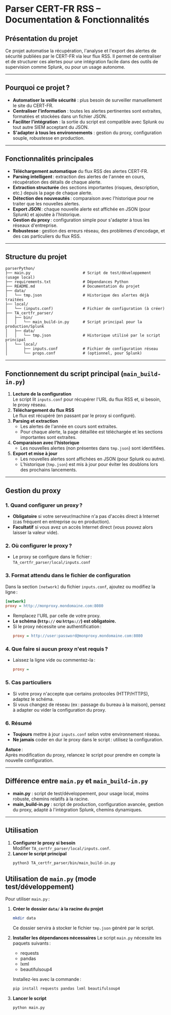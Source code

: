 # Parser CERT-FR RSS – Documentation & Fonctionnalités

## Présentation du projet

Ce projet automatise la récupération, l'analyse et l'export des alertes de sécurité publiées par le CERT-FR via leur flux RSS. Il permet de centraliser et de structurer ces alertes pour une intégration facile dans des outils de supervision comme Splunk, ou pour un usage autonome.

---

## Pourquoi ce projet ?

- **Automatiser la veille sécurité** : plus besoin de surveiller manuellement le site du CERT-FR.
- **Centraliser l'information** : toutes les alertes pertinentes sont extraites, formatées et stockées dans un fichier JSON.
- **Faciliter l'intégration** : la sortie du script est compatible avec Splunk ou tout autre SIEM acceptant du JSON.
- **S'adapter à tous les environnements** : gestion du proxy, configuration souple, robustesse en production.

---

## Fonctionnalités principales

- **Téléchargement automatique** du flux RSS des alertes CERT-FR.
- **Parsing intelligent** : extraction des alertes de l'année en cours, récupération des détails de chaque alerte.
- **Extraction structurée** des sections importantes (risques, description, etc.) depuis la page de chaque alerte.
- **Détection des nouveautés** : comparaison avec l'historique pour ne traiter que les nouvelles alertes.
- **Export JSON** : chaque nouvelle alerte est affichée en JSON (pour Splunk) et ajoutée à l'historique.
- **Gestion du proxy** : configuration simple pour s'adapter à tous les réseaux d'entreprise.
- **Robustesse** : gestion des erreurs réseau, des problèmes d'encodage, et des cas particuliers du flux RSS.

---

## Structure du projet

```
parserPython/
├── main.py                       # Script de test/développement (usage local)
├── requirements.txt              # Dépendances Python
├── README.md                     # Documentation du projet
├── data/
│   └── tmp.json                  # Historique des alertes déjà traitées
├── local/
│   └── (inputs.conf)             # Fichier de configuration (à créer)
├── TA_certfr_parser/
│   ├── bin/
│   │   └── main_build-in.py      # Script principal pour la production/Splunk
│   ├── data/
│   │   └── tmp.json              # Historique utilisé par le script principal
│   └── local/
│       ├── inputs.conf           # Fichier de configuration réseau
│       └── props.conf            # (optionnel, pour Splunk)
```

---

## Fonctionnement du script principal (`main_build-in.py`)

1. **Lecture de la configuration**  
   Le script lit `inputs.conf` pour récupérer l'URL du flux RSS et, si besoin, le proxy réseau.
2. **Téléchargement du flux RSS**  
   Le flux est récupéré (en passant par le proxy si configuré).
3. **Parsing et extraction**  
   - Les alertes de l'année en cours sont extraites.
   - Pour chaque alerte, la page détaillée est téléchargée et les sections importantes sont extraites.
4. **Comparaison avec l'historique**  
   - Les nouvelles alertes (non présentes dans `tmp.json`) sont identifiées.
5. **Export et mise à jour**  
   - Les nouvelles alertes sont affichées en JSON (pour Splunk ou autre).
   - L'historique (`tmp.json`) est mis à jour pour éviter les doublons lors des prochains lancements.

---

## Gestion du proxy

### 1. Quand configurer un proxy ?
- **Obligatoire** si votre serveur/machine n'a pas d'accès direct à Internet (cas fréquent en entreprise ou en production).
- **Facultatif** si vous avez un accès Internet direct (vous pouvez alors laisser la valeur vide).

### 2. Où configurer le proxy ?
- Le proxy se configure dans le fichier :  
  `TA_certfr_parser/local/inputs.conf`

### 3. Format attendu dans le fichier de configuration
Dans la section `[network]` du fichier `inputs.conf`, ajoutez ou modifiez la ligne :

```ini
[network]
proxy = http://monproxy.mondomaine.com:8080
```
- Remplacez l'URL par celle de votre proxy.
- **Le schéma (`http://` ou `https://`) est obligatoire.**
- Si le proxy nécessite une authentification :
  ```ini
  proxy = http://user:password@monproxy.mondomaine.com:8080
  ```

### 4. Que faire si aucun proxy n'est requis ?
- Laissez la ligne vide ou commentez-la :
  ```ini
  proxy =
  ```


### 5. Cas particuliers
- Si votre proxy n'accepte que certains protocoles (HTTP/HTTPS), adaptez le schéma.
- Si vous changez de réseau (ex : passage du bureau à la maison), pensez à adapter ou vider la configuration du proxy.

### 6. Résumé
- **Toujours** mettre à jour `inputs.conf` selon votre environnement réseau.
- **Ne jamais** coder en dur le proxy dans le script : utilisez la configuration.

**Astuce** :  
Après modification du proxy, relancez le script pour prendre en compte la nouvelle configuration.

---

## Différence entre `main.py` et `main_build-in.py`

- **main.py** : script de test/développement, pour usage local, moins robuste, chemins relatifs à la racine.
- **main_build-in.py** : script de production, configuration avancée, gestion du proxy, adapté à l'intégration Splunk, chemins dynamiques.

---

## Utilisation


1. **Configurer le proxy si besoin**  
   Modifier `TA_certfr_parser/local/inputs.conf`.
2. **Lancer le script principal**  
   ```bash
   python3 TA_certfr_parser/bin/main_build-in.py
   ```

## Utilisation de `main.py` (mode test/développement)

Pour utiliser `main.py` :

1. **Créer le dossier `data/` à la racine du projet**
   ```bash
   mkdir data
   ```
   Ce dossier servira à stocker le fichier `tmp.json` généré par le script.

2. **Installer les dépendances nécessaires**
   Le script `main.py` nécessite les paquets suivants :
   - requests
   - pandas
   - lxml
   - beautifulsoup4

   Installez-les avec la commande :
   ```bash
   pip install requests pandas lxml beautifulsoup4
   ```

3. **Lancer le script**
   ```bash
   python main.py
   ```
